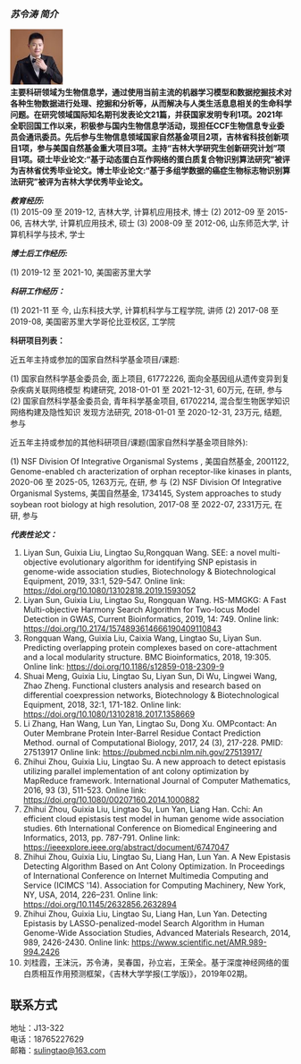 ### _苏令涛 简介_
![Image](https://github.com/sdustSu/sdustSu.github.io/blob/main/Su1.jpeg)<br>
**主要科研领域为生物信息学，通过使用当前主流的机器学习模型和数据挖掘技术对各种生物数据进行处理、挖掘和分析等，从而解决与人类生活息息相关的生命科学问题。在研究领域国际知名期刊发表论文21篇，并获国家发明专利1项。2021年 全职回国工作以来，积极参与国内生物信息学活动，现担任CCF生物信息专业委员会通讯委员。先后参与生物信息领域国家自然基金项目2项，吉林省科技创新项目1项，参与美国自然基金重大项目3项。主持“吉林大学研究生创新研究计划”项目1项。硕士毕业论文:“基于动态蛋白互作网络的蛋白质复合物识别算法研究”被评为吉林省优秀毕业论文。博士毕业论文:“基于多组学数据的癌症生物标志物识别算法研究”被评为吉林大学优秀毕业论文。**


**_教育经历:_**<br>
(1) 2015-09 至 2019-12, 吉林大学, 计算机应用技术, 博士
(2) 2012-09 至 2015-06, 吉林大学, 计算机应用技术, 硕士
(3) 2008-09 至 2012-06, 山东师范大学, 计算机科学与技术, 学士

**_博士后工作经历:_**<br>

(1) 2019-12 至 2021-10, 美国密苏里大学

**_科研工作经历：_**<br>

(1) 2021-11 至 今, 山东科技大学, 计算机科学与工程学院, 讲师 
(2) 2017-08 至 2019-08, 美国密苏里大学哥伦比亚校区, 工学院


**科研项目列表：**<br>

近五年主持或参加的国家自然科学基金项目/课题:<br>

(1) 国家自然科学基金委员会, 面上项目, 61772226, 面向全基因组从遗传变异到复杂疾病关联网络模型 构建研究, 2018-01-01 至 2021-12-31, 60万元, 在研, 参与
(2) 国家自然科学基金委员会, 青年科学基金项目, 61702214, 混合型生物医学知识网络构建及隐性知识 发现方法研究, 2018-01-01 至 2020-12-31, 23万元, 结题, 参与

近五年主持或参加的其他科研项目/课题(国家自然科学基金项目除外):<br>

(1) NSF Division Of Integrative Organismal Systems , 美国自然基金, 2001122, Genome-enabled ch aracterization of orphan receptor-like kinases in plants, 2020-06 至 2025-05, 1263万元, 在研, 参 与
(2) NSF Division Of Integrative Organismal Systems, 美国自然基金, 1734145, System approaches to study soybean root biology at high resolution, 2017-08 至 2022-07, 2331万元, 在研, 参与

**_代表性论文：_**<br>

1.	Liyan Sun, Guixia Liu, Lingtao Su,Rongquan Wang. SEE: a novel multi-objective evolutionary algorithm for identifying SNP epistasis in genome-wide association studies, Biotechnology & Biotechnological Equipment, 2019, 33:1, 529-547. 
Online link: https://doi.org/10.1080/13102818.2019.1593052                                                                                                                       
2.	Liyan Sun, Guixia Liu, Lingtao Su, Rongquan Wang. HS-MMGKG: A Fast Multi-objective Harmony Search Algorithm for Two-locus Model Detection in GWAS, Current Bioinformatics, 2019, 14: 749. 
Online link: https://doi.org/10.2174/1574893614666190409110843 
3.	Rongquan Wang, Guixia Liu, Caixia Wang, Lingtao Su, Liyan Sun. Predicting overlapping protein complexes based on core-attachment and a local modularity structure. BMC Bioinformatics, 2018, 19:305. 
Online link: https://doi.org/10.1186/s12859-018-2309-9 
4.	Shuai Meng, Guixia Liu, Lingtao Su, Liyan Sun, Di Wu, Lingwei Wang, Zhao Zheng. Functional clusters analysis and research based on differential coexpression networks, Biotechnology & Biotechnological Equipment, 2018, 32:1, 171-182.
Online link: https://doi.org/10.1080/13102818.2017.1358669 
5.	Li Zhang, Han Wang, Lun Yan, Lingtao Su, Dong Xu. OMPcontact: An Outer Membrane Protein Inter-Barrel Residue Contact Prediction Method. ournal of Computational Biology, 2017, 24 (3), 217-228. PMID: 27513917
Online link: https://pubmed.ncbi.nlm.nih.gov/27513917/ 
6.	Zhihui Zhou, Guixia Liu, Lingtao Su. A new approach to detect epistasis utilizing parallel implementation of ant colony optimization by MapReduce framework. International Journal of Computer Mathematics, 2016, 93 (3), 511-523. 
Online link: https://doi.org/10.1080/00207160.2014.1000882 
7.	Zhihui Zhou, Guixia Liu, Lingtao Su, Lun Yan, Liang Han. Cchi: An efficient cloud epistasis test model in human genome wide association studies. 6th International Conference on Biomedical Engineering and Informatics, 2013, pp. 787-791. 
Online link: https://ieeexplore.ieee.org/abstract/document/6747047 
8.	Zhihui Zhou, Guixia Liu, Lingtao Su, Liang Han, Lun Yan. A New Epistasis Detecting Algorithm Based on Ant Colony Optimization. In Proceedings of International Conference on Internet Multimedia Computing and Service (ICIMCS '14). Association for Computing Machinery, New York, NY, USA, 2014, 226–231. 
Online link: https://doi.org/10.1145/2632856.2632894 
9.	Zhihui Zhou, Guixia Liu, Lingtao Su, Liang Han, Lun Yan. Detecting Epistasis by LASSO-penalized-model Search Algorithm in Human Genome-Wide Association Studies, Advanced Materials Research, 2014, 989, 2426-2430.
Online link: https://www.scientific.net/AMR.989-994.2426
10.	刘桂霞，王沫沅，苏令涛，吴春国，孙立岩，王荣全。基于深度神经网络的蛋白质相互作用预测框架，《吉林大学学报(工学版)》，2019年02期。


## 联系方式
地址：J13-322 <br>
电话：18765227629 <br>
邮箱：sulingtao@163.com <br>
